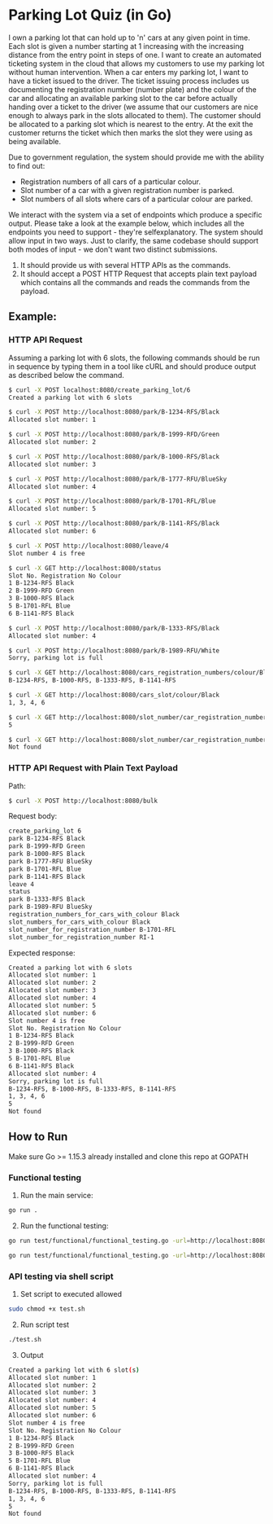 # Parking Lot Quiz (in Go)
I own a parking lot that can hold up to 'n' cars at any given point in time.
Each slot is given a number starting at 1 increasing with the increasing distance from the entry point in steps of one.
I want to create an automated ticketing system in the cloud that allows my customers to use my parking lot without human intervention.
When a car enters my parking lot, I want to have a ticket issued to the driver.
The ticket issuing process includes us documenting the registration number (number plate) and the colour of the car and allocating an available parking slot to the car before actually handing over a ticket to the driver (we assume that our customers are nice enough to always park in the slots allocated to them).
The customer should be allocated to a parking slot which is nearest to the entry.
At the exit the customer returns the ticket which then marks the slot they were using as being available.

Due to government regulation, the system should provide me with the ability to find out:
- Registration numbers of all cars of a particular colour.
- Slot number of a car with a given registration number is parked.
- Slot numbers of all slots where cars of a particular colour are parked.

We interact with the system via a set of endpoints which produce a specific output.
Please take a look at the example below, which includes all the endpoints you need to support - they're selfexplanatory.
The system should allow input in two ways. Just to clarify, the same codebase should support both modes of input - we don't want two distinct submissions.
1. It should provide us with several HTTP APIs as the commands.
2. It should accept a POST HTTP Request that accepts plain text payload which contains all the commands and reads the commands from the payload.

## Example:

### HTTP API Request

Assuming a parking lot with 6 slots, the following commands should be run in sequence by
typing them in a tool like cURL and should produce output as described below the command.

```bash
$ curl -X POST localhost:8080/create_parking_lot/6
Created a parking lot with 6 slots
```

```bash
$ curl -X POST http://localhost:8080/park/B-1234-RFS/Black
Allocated slot number: 1
```

```bash
$ curl -X POST http://localhost:8080/park/B-1999-RFD/Green
Allocated slot number: 2
```

```bash
$ curl -X POST http://localhost:8080/park/B-1000-RFS/Black
Allocated slot number: 3
```

```bash
$ curl -X POST http://localhost:8080/park/B-1777-RFU/BlueSky
Allocated slot number: 4
```

```bash
$ curl -X POST http://localhost:8080/park/B-1701-RFL/Blue
Allocated slot number: 5
```

```bash
$ curl -X POST http://localhost:8080/park/B-1141-RFS/Black
Allocated slot number: 6
```

```bash
$ curl -X POST http://localhost:8080/leave/4
Slot number 4 is free
```

```bash
$ curl -X GET http://localhost:8080/status
Slot No. Registration No Colour
1 B-1234-RFS Black
2 B-1999-RFD Green
3 B-1000-RFS Black
5 B-1701-RFL Blue
6 B-1141-RFS Black
```

```bash
$ curl -X POST http://localhost:8080/park/B-1333-RFS/Black
Allocated slot number: 4
```

```bash
$ curl -X POST http://localhost:8080/park/B-1989-RFU/White
Sorry, parking lot is full
```

```bash
$ curl -X GET http://localhost:8080/cars_registration_numbers/colour/Black
B-1234-RFS, B-1000-RFS, B-1333-RFS, B-1141-RFS
```

```bash
$ curl -X GET http://localhost:8080/cars_slot/colour/Black
1, 3, 4, 6
```

```bash
$ curl -X GET http://localhost:8080/slot_number/car_registration_number/B-1701-RFL
5
```

```bash
$ curl -X GET http://localhost:8080/slot_number/car_registration_number/RI-1
Not found
```

### HTTP API Request with Plain Text Payload

Path:
```bash
$ curl -X POST http://localhost:8080/bulk
```

Request body:
```bash
create_parking_lot 6
park B-1234-RFS Black
park B-1999-RFD Green
park B-1000-RFS Black
park B-1777-RFU BlueSky
park B-1701-RFL Blue
park B-1141-RFS Black
leave 4
status
park B-1333-RFS Black
park B-1989-RFU BlueSky
registration_numbers_for_cars_with_colour Black
slot_numbers_for_cars_with_colour Black
slot_number_for_registration_number B-1701-RFL
slot_number_for_registration_number RI-1
```

Expected response:
```bash
Created a parking lot with 6 slots
Allocated slot number: 1
Allocated slot number: 2
Allocated slot number: 3
Allocated slot number: 4
Allocated slot number: 5
Allocated slot number: 6
Slot number 4 is free
Slot No. Registration No Colour
1 B-1234-RFS Black
2 B-1999-RFD Green
3 B-1000-RFS Black
5 B-1701-RFL Blue
6 B-1141-RFS Black
Allocated slot number: 4
Sorry, parking lot is full
B-1234-RFS, B-1000-RFS, B-1333-RFS, B-1141-RFS
1, 3, 4, 6
5
Not found
```

## How to Run

Make sure Go >= 1.15.3 already installed and clone this repo at GOPATH

### Functional testing

1. Run the main service:
```bash
go run .
```

2. Run the functional testing:
```bash
go run test/functional/functional_testing.go -url=http://localhost:8080 -case=1
```

```bash
go run test/functional/functional_testing.go -url=http://localhost:8080 -case=2
```

### API testing via shell script
1. Set script to executed allowed
```bash
sudo chmod +x test.sh
```

2. Run script test
```bash
./test.sh
```

3. Output
```bash
Created a parking lot with 6 slot(s)
Allocated slot number: 1
Allocated slot number: 2
Allocated slot number: 3
Allocated slot number: 4
Allocated slot number: 5
Allocated slot number: 6
Slot number 4 is free
Slot No. Registration No Colour
1 B-1234-RFS Black
2 B-1999-RFD Green
3 B-1000-RFS Black
5 B-1701-RFL Blue
6 B-1141-RFS Black
Allocated slot number: 4
Sorry, parking lot is full
B-1234-RFS, B-1000-RFS, B-1333-RFS, B-1141-RFS
1, 3, 4, 6
5
Not found
```
